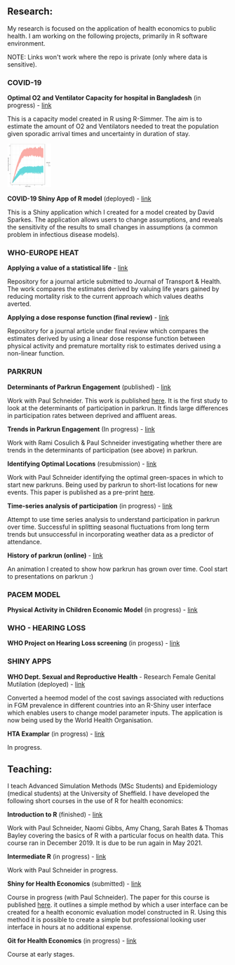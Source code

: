 ## Research:

My research is focused on the application of health economics to public health. I am working on the following projects, primarily in R software environment.

NOTE: Links won't work where the repo is private (only where data is sensitive).

### COVID-19

**Optimal O2 and Ventilator Capacity for hospital in Bangladesh** (in progress) - [link](https://github.com/RobertASmith/covid_bangladesh)

This is a capacity model created in R using R-Simmer. The aim is to estimate the amount of O2 and Ventilators needed to treat the population given sporadic arrival times and uncertainty in duration of stay.

<img src="https://github.com/RobertASmith/covid_bangladesh/blob/master/outputs/resource_use.png" width="100" height="100">

**COVID-19 Shiny App of R model** (deployed) - [link](https://github.com/RobertASmith/covid19_shiny)

This is a Shiny application which I created for a model created by David Sparkes. The application allows users to change assumptions, and reveals the sensitivity of the results to small changes in assumptions (a common problem in infectious disease models). 

### WHO-EUROPE HEAT

**Applying a value of a statistical life** - [link](https://github.com/RobertASmith/heat_vsly_public)

Repository for a journal article submitted to Journal of Transport & Health. The work compares the estimates derived by valuing life years gained by reducing mortality risk to the current approach which values deaths averted. 

**Applying a dose response function (final review)** - [link](https://github.com/RobertASmith/HEAT_DRF)

Repository for a journal article under final review which compares the estimates derived by using a linear dose response function between physical activity and premature mortality risk to estimates derived using a non-linear function. 

### PARKRUN

**Determinants of Parkrun Engagement** (published) - [link](https://github.com/ScHARR-PHEDS/DoPE_Public)

Work with Paul Schneider. This work is published [here](https://wellcomeopenresearch.org/articles/5-9). It is the first study to look at the determinants of participation in parkrun. It finds large differences in participation rates between deprived and affluent areas.

**Trends in Parkrun Engagement** (In progress) - [link](https://github.com/ScHARR-PHEDS/attachment3_parkrun)

Work with Rami Cosulich & Paul Schneider investigating whether there are trends in the determinants of participation (see above) in parkrun.

**Identifying Optimal Locations** (resubmission) - [link](https://github.com/ScHARR-PHEDS/iolmap_revision)

Work with Paul Schneider identifying the optimal green-spaces in which to start new parkruns. Being used by parkrun to short-list locations for new events. This paper is published as a pre-print [here](https://www.medrxiv.org/content/10.1101/19004143v1.full.pdf).

**Time-series analysis of participation** (in progress) - [link](https://github.com/RobertASmith/parkruntimeseries)

Attempt to use time series analysis to understand participation in parkrun over time. Successful in splitting seasonal fluctuations from long term trends but unsuccessful in incorporating weather data as a predictor of attendance.

**History of parkrun (online)** - [link](https://github.com/RobertASmith/history_of_parkrun)

An animation I created to show how parkrun has grown over time. Cool start to presentations on parkrun :)

### PACEM MODEL

**Physical Activity in Children Economic Model** (in progress) - [link](https://github.com/RobertASmith/pacemodel)

### WHO - HEARING LOSS

**WHO Project on Hearing Loss screening** (in progess) - [link](https://github.com/RobertASmith/hearing_loss)

### SHINY APPS

**WHO Dept. Sexual and Reproductive Health** -  Research Female Genital Mutilation (deployed) - [link](https://www.who.int/news-room/q-a-detail/fgm-cost-calculator)

Converted a heemod model of the cost savings associated with reductions in FGM prevalence in different countries into an R-Shiny user interface which enables users to change model parameter inputs. The application is now being used by the World Health Organisation.

**HTA Examplar** (in progress) - [link](https://github.com/RobertASmith/DOAC_Shiny)

In progress.

## Teaching:

I teach Advanced Simulation Methods (MSc Students) and Epidemiology (medical students) at the University of Sheffield. I have developed the following short courses in the use of R for health economics:

**Introduction to R** (finished) - [link](https://github.com/RobertASmith/Intro_to_R)

Work with Paul Schneider, Naomi Gibbs, Amy Chang, Sarah Bates & Thomas Bayley covering the basics of R with a particular focus on health data. This course ran in December 2019. It is due to be run again in May 2021.

**Intermediate R** (in progress) - [link](https://github.com/RobertASmith/Intermediate_R)

Work with Paul Schneider in progress.

**Shiny for Health Economics** (submitted) - [link](https://github.com/RobertASmith/healthecon_shiny)

Course in progress (with Paul Schneider). The paper for this course is published [here](https://wellcomeopenresearch.org/articles/5-69). it outlines a simple method by which a user interface can be created for a health economic evaluation model constructed in R. Using this method it is possible to create a simple but professional looking user interface in hours at no additional expense.

**Git for Health Economics** (in progress) - [link](https://github.com/RobertASmith/teachGit)

Course at early stages.
